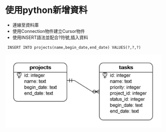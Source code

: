 # 使用python新增資料

- 連線至資料庫
- 使用Connection物件建立Cursor物件
- 使用INSERT語法並配合?符號,插入資料

```python
 INSERT INTO projects(name,begin_date,end_date) VALUES(?,?,?)
```

![](./images/pic1.png)

